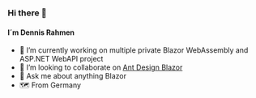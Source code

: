 ### Hi there 👋
#### I´m Dennis Rahmen

- 🔭 I’m currently working on multiple private Blazor WebAssembly and ASP.NET WebAPI project
- 👯 I’m looking to collaborate on [Ant Design Blazor](https://github.com/ant-design-blazor/ant-design-blazor)
- 💬 Ask me about anything Blazor
- :world_map: From Germany

<!---
<a href="https://github-readme-stats.vercel.app">
  <img align="center" src="https://github-readme-stats.vercel.app/api?username=dennisrahmen&show_icons=true&theme=dark" />
</a>
<a href="https://github-readme-stats.vercel.app">
  <img align="center" src="https://github-readme-stats.vercel.app/api/top-langs/?username=dennisrahmen&layout=compact&theme=dark" />
</a>

